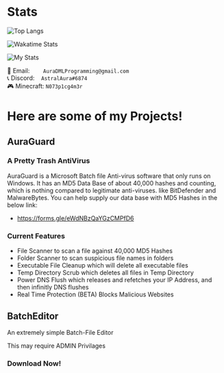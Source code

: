# Stats

![Top Langs](https://github-readme-stats.vercel.app/api/top-langs/?username=AuraProgramming&theme=dark&show_icons=true)

![Wakatime Stats](https://github-readme-stats.vercel.app/api/wakatime?username=AuraProgramming&theme=dark&show_icons=true)

![My Stats](https://github-readme-stats.vercel.app/api?username=anuraghazra&theme=dark&show_icons=true)

📧 Email:&nbsp;&nbsp;&nbsp;&nbsp;&nbsp;&nbsp;&nbsp;&nbsp;`AuraDMLProgramming@gmail.com`<br>
📞 Discord: &nbsp;&nbsp;&nbsp;`AstralAura#6874`<br>
🎮 Minecraft: `N073p1cg4m3r`

# Here are some of my Projects!

## AuraGuard

### A Pretty Trash AntiVirus ##

AuraGuard is a Microsoft Batch file Anti-virus software
that only runs on Windows.  It has an MD5 Data Base of
about 40,000 hashes and counting, which is nothing
compared to legitimate anti-viruses. like BitDefender
and MalwareBytes.  You can  help supply our data base
with MD5 Hashes in the below link:
- https://forms.gle/eWdNBzQaYGzCMPfD6


### Current Features ##
- File Scanner to scan a file against 40,000 MD5 Hashes
- Folder Scanner to scan suspicious file names in folders
- Executable File Cleanup which will delete all executable files
- Temp Directory Scrub which deletes all files in Temp Directory
- Power DNS Flush which releases and refetches your IP Address, and then infinitly DNS flushes
- Real Time Protection (BETA) Blocks Malicious Websites



## BatchEditor
An extremely simple Batch-File Editor

This may require ADMIN Privilages

### Download Now! ##
